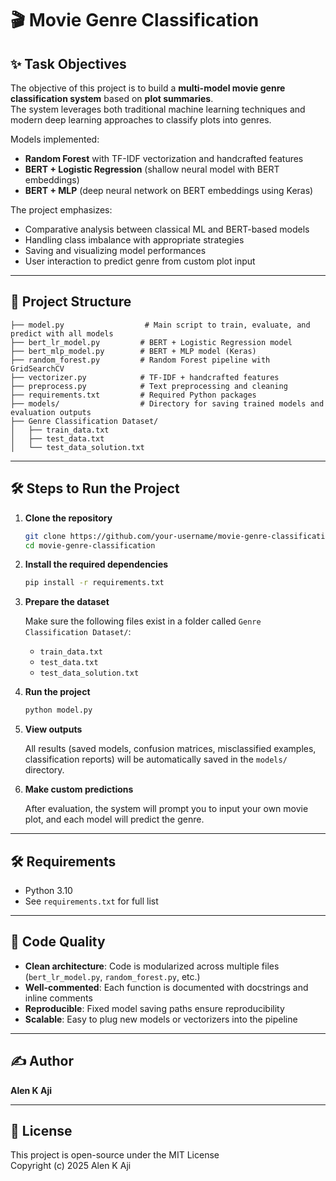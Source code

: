 # 🎬 Movie Genre Classification

## ✨ Task Objectives

The objective of this project is to build a **multi-model movie genre classification system** based on **plot summaries**.  
The system leverages both traditional machine learning techniques and modern deep learning approaches to classify plots into genres.

Models implemented:
- **Random Forest** with TF-IDF vectorization and handcrafted features
- **BERT + Logistic Regression** (shallow neural model with BERT embeddings)
- **BERT + MLP** (deep neural network on BERT embeddings using Keras)

The project emphasizes:
- Comparative analysis between classical ML and BERT-based models
- Handling class imbalance with appropriate strategies
- Saving and visualizing model performances
- User interaction to predict genre from custom plot input

---

## 📁 Project Structure

```
├── model.py                  # Main script to train, evaluate, and predict with all models
├── bert_lr_model.py         # BERT + Logistic Regression model
├── bert_mlp_model.py        # BERT + MLP model (Keras)
├── random_forest.py         # Random Forest pipeline with GridSearchCV
├── vectorizer.py            # TF-IDF + handcrafted features
├── preprocess.py            # Text preprocessing and cleaning
├── requirements.txt         # Required Python packages
├── models/                  # Directory for saving trained models and evaluation outputs
├── Genre Classification Dataset/
│   ├── train_data.txt
│   ├── test_data.txt
│   └── test_data_solution.txt
```

---
## 🛠 Steps to Run the Project

1. **Clone the repository**
   ```bash
   git clone https://github.com/your-username/movie-genre-classification.git
   cd movie-genre-classification
   ```

2. **Install the required dependencies**
   ```bash
   pip install -r requirements.txt
   ```

3. **Prepare the dataset**

   Make sure the following files exist in a folder called `Genre Classification Dataset/`:
   - `train_data.txt`
   - `test_data.txt`
   - `test_data_solution.txt`

4. **Run the project**
   ```bash
   python model.py
   ```

5. **View outputs**

   All results (saved models, confusion matrices, misclassified examples, classification reports) will be automatically saved in the `models/` directory.

6. **Make custom predictions**

   After evaluation, the system will prompt you to input your own movie plot, and each model will predict the genre.

---

## 🛠 Requirements

- Python 3.10
- See `requirements.txt` for full list

---

## 🧹 Code Quality

- **Clean architecture**: Code is modularized across multiple files (`bert_lr_model.py`, `random_forest.py`, etc.)
- **Well-commented**: Each function is documented with docstrings and inline comments
- **Reproducible**: Fixed model saving paths ensure reproducibility
- **Scalable**: Easy to plug new models or vectorizers into the pipeline

---

## ✍️ Author

**Alen K Aji**

---

## 📄 License

This project is open-source under the MIT License </br>
Copyright (c) 2025 Alen K Aji
